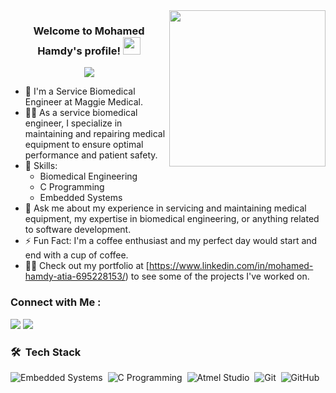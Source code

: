 <img width="250" align="right" src="https://c.tenor.com/_DOBjnGspYAAAAAM/code-coding.gif">

<h3 align="center">
  Welcome to Mohamed Hamdy's profile!
  <img src="https://media.giphy.com/media/hvRJCLFzcasrR4ia7z/giphy.gif" width="28">
</h3>

<!-- Typing SVG by DenverCoder1 - https://github.com/DenverCoder1/readme-typing-svg -->
<p align="center">
  <a href="https://github.com/DenverCoder1/readme-typing-svg"><img src="https://readme-typing-svg.herokuapp.com/?lines=Embedded%20System%20Engineer;Always%20learning%20new%20things&font=Fira%20Code&center=true&width=440&height=45&color=f75c7e&vCenter=true&size=22"></a>
</p> 

- 🏢 I'm a Service Biomedical Engineer at Maggie Medical.
- 👨‍💻 As a service biomedical engineer, I specialize in maintaining and repairing medical equipment to ensure optimal performance and patient safety.
- 💼 Skills:
  - Biomedical Engineering
  - C Programming
  - Embedded Systems
- 💬 Ask me about my experience in servicing and maintaining medical equipment, my expertise in biomedical engineering, or anything related to software development.
- ⚡ Fun Fact: I'm a coffee enthusiast and my perfect day would start and end with a cup of coffee.
- 👨‍💻 Check out my portfolio at [https://www.linkedin.com/in/mohamed-hamdy-atia-695228153/) to see some of the projects I've worked on.


### Connect with Me :

<a href="https://www.linkedin.com/in/mohamed-hamdy-atia-695228153/" target="_blank"><img src="https://img.shields.io/badge/-Mohamed%20Hamdy-0077B5?style=for-the-badge&logo=Linkedin&logoColor=white"/></a>
<a href="https://t.me/MohamedHAtia" target="_blank"><img src="https://img.shields.io/badge/-Mohamed%20Hamdy-0077B5?style=for-the-badge&logo=Telegram&logoColor=white"/></a>
### 🛠 &nbsp;Tech Stack
![Embedded Systems](https://img.shields.io/badge/-Embedded%20Systems-05122A?style=flat&logo=embedded&logoColor=white)&nbsp;
![C Programming](https://img.shields.io/badge/-C%20Programming-05122A?style=flat&logo=c&logoColor=white)&nbsp;
![Atmel Studio](https://img.shields.io/badge/-Atmel%20Studio-05122A?style=flat&logo=atmel&logoColor=white)&nbsp;
![Git](https://img.shields.io/badge/-Git-05122A?style=flat&logo=git)&nbsp;
![GitHub](https://img.shields.io/badge/-GitHub-05122A?style=flat&logo=github)&nbsp;


